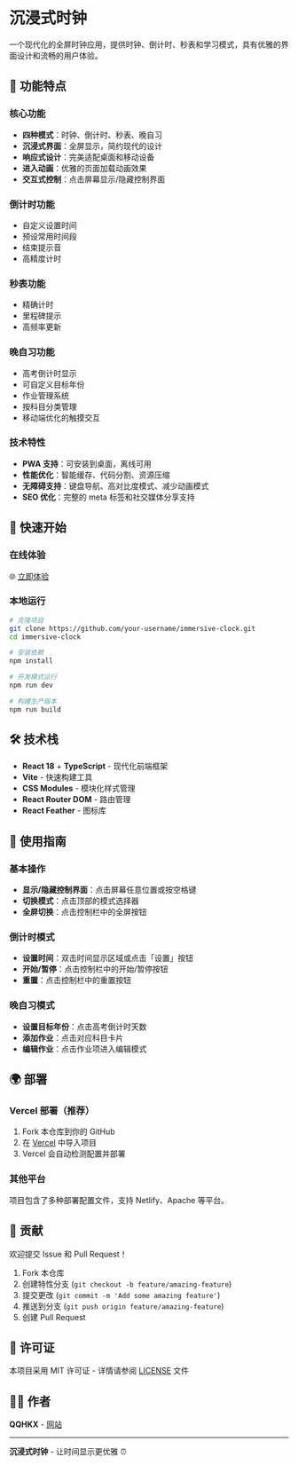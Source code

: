 # 沉浸式时钟

一个现代化的全屏时钟应用，提供时钟、倒计时、秒表和学习模式，具有优雅的界面设计和流畅的用户体验。

## 🌟 功能特点

### 核心功能
- **四种模式**：时钟、倒计时、秒表、晚自习
- **沉浸式界面**：全屏显示，简约现代的设计
- **响应式设计**：完美适配桌面和移动设备
- **进入动画**：优雅的页面加载动画效果
- **交互式控制**：点击屏幕显示/隐藏控制界面

### 倒计时功能
- 自定义设置时间
- 预设常用时间段
- 结束提示音
- 高精度计时

### 秒表功能
- 精确计时
- 里程碑提示
- 高频率更新

### 晚自习功能
- 高考倒计时显示
- 可自定义目标年份
- 作业管理系统
- 按科目分类管理
- 移动端优化的触摸交互

### 技术特性
- **PWA 支持**：可安装到桌面，离线可用
- **性能优化**：智能缓存、代码分割、资源压缩
- **无障碍支持**：键盘导航、高对比度模式、减少动画模式
- **SEO 优化**：完整的 meta 标签和社交媒体分享支持

## 🚀 快速开始

### 在线体验
🌐 [立即体验](https://clock.qqhkx.com/)

### 本地运行

```bash
# 克隆项目
git clone https://github.com/your-username/immersive-clock.git
cd immersive-clock

# 安装依赖
npm install

# 开发模式运行
npm run dev

# 构建生产版本
npm run build
```

## 🛠️ 技术栈

- **React 18** + **TypeScript** - 现代化前端框架
- **Vite** - 快速构建工具
- **CSS Modules** - 模块化样式管理
- **React Router DOM** - 路由管理
- **React Feather** - 图标库

## 📱 使用指南

### 基本操作
- **显示/隐藏控制界面**：点击屏幕任意位置或按空格键
- **切换模式**：点击顶部的模式选择器
- **全屏切换**：点击控制栏中的全屏按钮

### 倒计时模式
- **设置时间**：双击时间显示区域或点击「设置」按钮
- **开始/暂停**：点击控制栏中的开始/暂停按钮
- **重置**：点击控制栏中的重置按钮

### 晚自习模式
- **设置目标年份**：点击高考倒计时天数
- **添加作业**：点击对应科目卡片
- **编辑作业**：点击作业项进入编辑模式

## 🌍 部署

### Vercel 部署（推荐）
1. Fork 本仓库到你的 GitHub
2. 在 [Vercel](https://vercel.com) 中导入项目
3. Vercel 会自动检测配置并部署

### 其他平台
项目包含了多种部署配置文件，支持 Netlify、Apache 等平台。

## 🤝 贡献

欢迎提交 Issue 和 Pull Request！

1. Fork 本仓库
2. 创建特性分支 (`git checkout -b feature/amazing-feature`)
3. 提交更改 (`git commit -m 'Add some amazing feature'`)
4. 推送到分支 (`git push origin feature/amazing-feature`)
5. 创建 Pull Request

## 📄 许可证

本项目采用 MIT 许可证 - 详情请参阅 [LICENSE](LICENSE) 文件

## 👨‍💻 作者

**QQHKX** - [网站](https://qqhkx.com)

---

**沉浸式时钟** - 让时间显示更优雅 ⏰